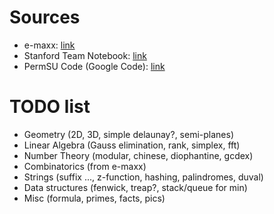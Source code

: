 <h1>Sources</h1>

* e-maxx: [link](http://e-maxx.ru)
* Stanford Team Notebook: [link](http://www.stanford.edu/~liszt90/acm/notebook.html)
* PermSU Code (Google Code): [link](http://code.google.com/p/permsu-code/source/browse/trunk/acm/)

<h1>TODO list</h1>

* Geometry (2D, 3D, simple delaunay?, semi-planes)
* Linear Algebra (Gauss elimination, rank, simplex, fft)
* Number Theory (modular, chinese, diophantine, gcdex)
* Combinatorics (from e-maxx)
* Strings (suffix ..., z-function, hashing, palindromes, duval)
* Data structures (fenwick, treap?, stack/queue for min)
* Misc (formula, primes, facts, pics)

